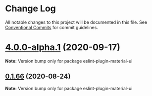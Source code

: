 # Change Log

All notable changes to this project will be documented in this file.
See [Conventional Commits](https://conventionalcommits.org) for commit guidelines.

# [4.0.0-alpha.1](https://github.com/mui-org/material-ui/compare/v0.1.67...v4.0.0-alpha.1) (2020-09-17)

**Note:** Version bump only for package eslint-plugin-material-ui





## [0.1.66](https://github.com/mui-org/material-ui/compare/v0.1.65...v0.1.66) (2020-08-24)

**Note:** Version bump only for package eslint-plugin-material-ui
